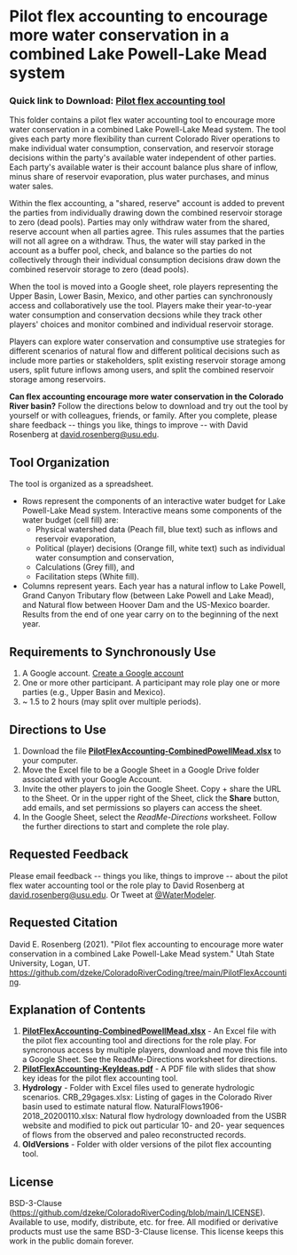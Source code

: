 # Pilot flex accounting to encourage more water conservation in a combined Lake Powell-Lake Mead system

### Quick link to Download: [Pilot flex accounting tool](https://github.com/dzeke/ColoradoRiverCoding/raw/main/PilotFlexAccounting/PilotFlexAccounting-CombinedPowellMead.xlsx)
														
This folder contains a pilot flex water accounting tool to encourage more water conservation in a combined Lake Powell-Lake Mead system.
The tool gives each party more flexibility than current Colorado River operations to make individual water consumption, conservation, and reservoir storage decisions within the party's available water independent of other parties.
Each party's available water is their account balance plus share of inflow, minus share of reservoir evaporation, plus water purchases, and minus water sales.

Within the flex accounting, a "shared, reserve" account is added to prevent the parties from individually drawing down the combined reservoir storage to zero (dead pools). Parties may only withdraw water from the shared, reserve account when all parties agree. This rules assumes that 
the parties will not all agree on a withdraw. Thus, the water will stay parked in the account as a buffer pool, check, and balance so the parties do not collectively through their individual consumption decisions draw down the combined reservoir storage to zero (dead pools).

When the tool is moved into a Google sheet, role players representing the Upper Basin, Lower Basin, Mexico, and other parties can synchronously access and collaboratively use the tool. Players make their
year-to-year water consumption and conservation decsions while they track other players' choices and monitor combined and individual reservoir storage.

Players can explore water conservation and consumptive use strategies for different scenarios of natural flow and different political decisions
such as include more parties or stakeholders, split existing reservoir storage among users, split future inflows among users, and split the combined reservoir storage among reservoirs. 

**Can flex accounting encourage more water conservation in the Colorado River basin?** Follow the directions below to download and try out the tool by yourself or with colleagues, friends, or family.
After you complete, please share feedback -- things you like, things to improve -- with David Rosenberg at david.rosenberg@usu.edu.

## Tool Organization
The tool is organized as a spreadsheet.
 * Rows represent the components of an interactive water budget for Lake Powell-Lake Mead system. Interactive means some components of the water budget (cell fill) are:
   * Physical watershed data (Peach fill, blue text) such as inflows and reservoir evaporation,
   * Political (player) decisions (Orange fill, white text) such as individual water consumption and conservation,
   * Calculations (Grey fill), and
   * Facilitation steps (White fill).
 * Columns represent years. Each year has a natural inflow to Lake Powell, Grand Canyon Tributary flow (between Lake Powell and Lake Mead), and Natural flow between Hoover Dam and the US-Mexico boarder. Results from the end of one year carry on to the beginning of the next year.

## Requirements to Synchronously Use
1. A Google account. [Create a Google account](https://accounts.google.com/signup/v2/webcreateaccount?hl=en&flowName=GlifWebSignIn&flowEntry=SignUp)
1. One or more other participant. A participant may role play one or more parties (e.g., Upper Basin and Mexico).
1. ~ 1.5 to 2 hours (may split over multiple periods).

## Directions to Use
1. Download the file **[PilotFlexAccounting-CombinedPowellMead.xlsx](https://github.com/dzeke/ColoradoRiverCoding/raw/main/PilotFlexAccounting/PilotFlexAccounting-CombinedPowellMead.xlsx)** to your computer.
1. Move the Excel file to be a Google Sheet in a Google Drive folder associated with your Google Account.
1. Invite the other players to join the Google Sheet. Copy + share the URL to the Sheet. Or in the upper right of the Sheet, click the **Share** button, add emails, and set permissions so players can access the sheet.
1. In the Google Sheet, select the *ReadMe-Directions* worksheet. Follow the further directions to start and complete the role play.
 
## Requested Feedback
Please email feedback -- things you like, things to improve -- about the pilot flex water accounting tool or the role play to David Rosenberg at david.rosenberg@usu.edu. Or Tweet at [@WaterModeler](https://twitter.com/WaterModeler).
 
## Requested Citation
David E. Rosenberg (2021). "Pilot flex accounting to encourage more water conservation in a combined Lake Powell-Lake Mead system." Utah State University, Logan, UT. https://github.com/dzeke/ColoradoRiverCoding/tree/main/PilotFlexAccounting.

## Explanation of Contents
1. **[PilotFlexAccounting-CombinedPowellMead.xlsx](https://github.com/dzeke/ColoradoRiverCoding/raw/main/PilotFlexAccounting/PilotFlexAccounting-CombinedPowellMead.xlsx)** - An Excel file with the pilot flex accounting tool and directions for the role play. For syncronous access by multiple players, download and move this file into a Google Sheet. See the ReadMe-Directions worksheet for directions.
1. **[PilotFlexAccounting-KeyIdeas.pdf](https://github.com/dzeke/ColoradoRiverCoding/raw/main/PilotFlexAccounting/PilotFlexAccounting-KeyIdeas.pdf)** - A PDF file with slides that show key ideas for the pilot flex accounting tool.
1. **Hydrology** - Folder with Excel files used to generate hydrologic scenarios. CRB_29gages.xlsx: Listing of gages in the Colorado River basin used to estimate natural flow. NaturalFlows1906-2018_20200110.xlsx: Natural flow hydrology downloaded from the USBR website and modified to pick out particular 10- and 20- year sequences of flows from the observed and paleo reconstructed records.
1. **OldVersions** - Folder with older versions of the pilot flex accounting tool.

## License
BSD-3-Clause (https://github.com/dzeke/ColoradoRiverCoding/blob/main/LICENSE). Available to use, modify, distribute, etc. for free.
All modified or derivative products must use the same BSD-3-Clause license. This license keeps this work in the public domain forever.

